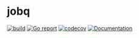 # jobq

[![build](https://github.com/russtone/jobq/actions/workflows/build.yml/badge.svg)](https://github.com/russtone/jobq/actions/workflows/build.yml)
[![Go report](https://goreportcard.com/badge/github.com/russtone/jobq)](https://goreportcard.com/report/github.com/russtone/jobq)
[![codecov](https://codecov.io/gh/russtone/jobq/branch/master/graph/badge.svg?token=UWrs1RxmHe)](https://codecov.io/gh/russtone/jobq)
[![Documentation](https://pkg.go.dev/badge/github.com/russtone/jobq.svg)](https://pkg.go.dev/github.com/russtone/jobq)
